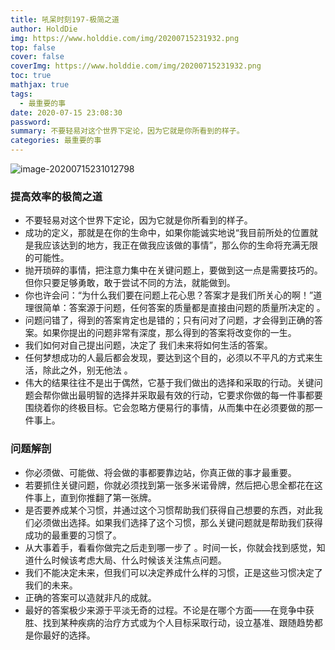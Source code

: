 ```yaml
---
title: 吼呆时刻197-极简之道
author: HoldDie
img: https://www.holddie.com/img/20200715231932.png
top: false
cover: false
coverImg: https://www.holddie.com/img/20200715231932.png
toc: true
mathjax: true
tags:
  - 最重要的事
date: 2020-07-15 23:08:30
password:
summary: 不要轻易对这个世界下定论，因为它就是你所看到的样子。
categories: 最重要的事
---
```


![image-20200715231012798](https://www.holddie.com/img/20200715231932.png)

### 提高效率的极简之道

- 不要轻易对这个世界下定论，因为它就是你所看到的样子。
- 成功的定义，那就是在你的生命中，如果你能诚实地说“我目前所处的位置就是我应该达到的地方，我正在做我应该做的事情”，那么你的生命将充满无限的可能性。
- 抛开琐碎的事情，把注意力集中在关键问题上，要做到这一点是需要技巧的。但你只要足够勇敢，敢于尝试不同的方法，就能做到。
- 你也许会问：“为什么我们要在问题上花心思？答案才是我们所关心的啊！”道理很简单：答案源于问题，任何答案的质量都是直接由问题的质量所决定的 。
- 问题问错了，得到的答案肯定也是错的；只有问对了问题，才会得到正确的答案。如果你提出的问题非常有深度，那么得到的答案将改变你的一生。
- 我们如何对自己提出问题，决定了 我们未来将如何生活的答案。
- 任何梦想成功的人最后都会发现，要达到这个目的，必须以不平凡的方式来生活，除此之外，别无他法 。
- 伟大的结果往往不是出于偶然，它基于我们做出的选择和采取的行动。关键问题会帮你做出最明智的选择并采取最有效的行动，它要求你做的每一件事都要围绕着你的终极目标。它会忽略方便易行的事情，从而集中在必须要做的那一件事上。

### 问题解剖

- 你必须做、可能做、将会做的事都要靠边站，你真正做的事才最重要。
- 若要抓住关键问题，你就必须找到第一张多米诺骨牌，然后把心思全都花在这件事上，直到你推翻了第一张牌。
- 是否要养成某个习惯，并通过这个习惯帮助我们获得自己想要的东西，对此我们必须做出选择。如果我们选择了这个习惯，那么关键问题就是帮助我们获得成功的最重要的习惯了。
- 从大事着手，看看你做完之后走到哪一步了 。时间一长，你就会找到感觉，知道什么时候该考虑大局、什么时候该关注焦点问题。
- 我们不能决定未来，但我们可以决定养成什么样的习惯，正是这些习惯决定了我们的未来。
- 正确的答案可以造就非凡的成就。
- 最好的答案极少来源于平淡无奇的过程。不论是在哪个方面——在竞争中获胜、找到某种疾病的治疗方式或为个人目标采取行动，设立基准、跟随趋势都是你最好的选择。


